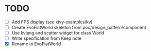 # TODO

- [ ] Add FPS display (see kivy-examples/kv)
- [ ] Create EvoFlatWorld skeleton from poc/design_pattern/component
- [ ] Use kvlang and scatter widget for class World
- [ ] Write specification from Keep note
- [x] Rename to EvoFlatWorld